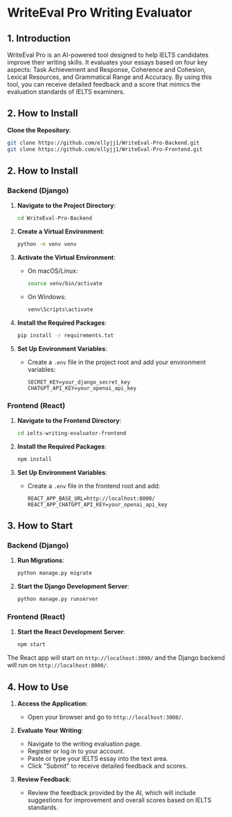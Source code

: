 # WriteEval Pro Writing Evaluator

## 1. Introduction

WriteEval Pro is an AI-powered tool designed to help IELTS candidates improve their writing skills. It evaluates your essays based on four key aspects: Task Achievement and Response, Coherence and Cohesion, Lexical Resources, and Grammatical Range and Accuracy. By using this tool, you can receive detailed feedback and a score that mimics the evaluation standards of IELTS examiners.

## 2. How to Install

 **Clone the Repository**:
   ```sh
   git clone https://github.com/ellyjj1/WriteEval-Pro-Backend.git
   git clone https://github.com/ellyjj1/WriteEval-Pro-Frontend.git
   ``` 

   
## 2. How to Install

### Backend (Django)

1. **Navigate to the Project Directory**:
    ```sh
    cd WriteEval-Pro-Backend
    ```

2. **Create a Virtual Environment**:
    ```sh
    python -m venv venv
    ```

3. **Activate the Virtual Environment**:
    - On macOS/Linux:
        ```sh
        source venv/bin/activate
        ```
    - On Windows:
        ```sh
        venv\Scripts\activate
        ```

4. **Install the Required Packages**:
    ```sh
    pip install -r requirements.txt
    ```

5. **Set Up Environment Variables**:
    - Create a `.env` file in the project root and add your environment variables:
        ```env
        SECRET_KEY=your_django_secret_key
        CHATGPT_API_KEY=your_openai_api_key
        ```

### Frontend (React)

1. **Navigate to the Frontend Directory**:
    ```sh
    cd ielts-writing-evaluator-frontend
    ```

2. **Install the Required Packages**:
    ```sh
    npm install
    ```

3. **Set Up Environment Variables**:
    - Create a `.env` file in the frontend root and add:
        ```env
        REACT_APP_BASE_URL=http://localhost:8000/
        REACT_APP_CHATGPT_API_KEY=your_openai_api_key
        ```

## 3. How to Start

### Backend (Django)

1. **Run Migrations**:
    ```sh
    python manage.py migrate
    ```

2. **Start the Django Development Server**:
    ```sh
    python manage.py runserver
    ```

### Frontend (React)

1. **Start the React Development Server**:
    ```sh
    npm start
    ```

The React app will start on `http://localhost:3000/` and the Django backend will run on `http://localhost:8000/`.

## 4. How to Use

1. **Access the Application**:
    - Open your browser and go to `http://localhost:3000/`.

2. **Evaluate Your Writing**:
    - Navigate to the writing evaluation page. 
    - Register or log in to your account.
    - Paste or type your IELTS essay into the text area.
    - Click "Submit" to receive detailed feedback and scores.

3. **Review Feedback**:
    - Review the feedback provided by the AI, which will include suggestions for improvement and overall scores based on IELTS standards.
